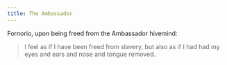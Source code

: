 ```yaml
---
title: The Ambassador
---
```


Fornorio, upon being freed from the Ambassador hivemind: 

> I feel as if I have been freed from slavery, but also as if I had had my eyes and ears and nose and tongue removed.